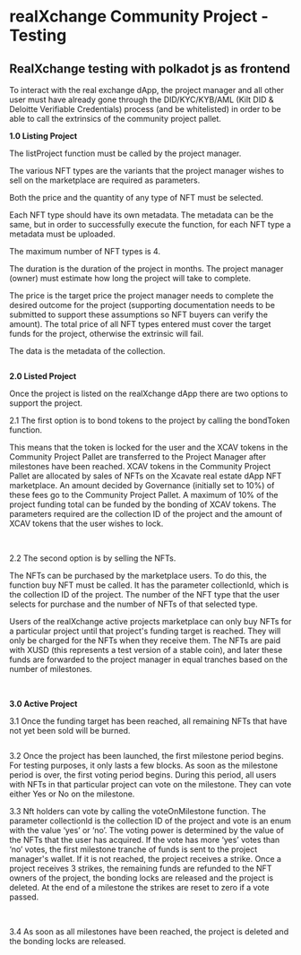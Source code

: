 # realXchange Community Project - Testing

## **RealXchange testing with polkadot js as frontend**

To interact with the real exchange dApp, the project manager and all other user must have already gone through the DID/KYC/KYB/AML (Kilt DID & Deloitte Verifiable Credentials) process (and be whitelisted) in order to be able to call the extrinsics of the community project pallet.

**1.0 Listing Project**

The listProject function must be called by the project manager.

The various NFT types are the variants that the project manager wishes to sell on the marketplace are required as parameters.

Both the price and the quantity of any type of NFT must be selected.

Each NFT type should have its own metadata. The metadata can be the same, but in order to successfully execute the function, for each NFT type a metadata must be uploaded.

The maximum number of NFT types is 4.

The duration is the duration of the project in months. The project manager (owner) must estimate how long the project will take to complete.

The price is the target price the project manager needs to complete the desired outcome for the project (supporting documentation needs to be submitted to support these assumptions so NFT buyers can verify the amount). The total price of all NFT types entered must cover the target funds for the project, otherwise the extrinsic will fail.

The data is the metadata of the collection.

<figure><img src="https://lh7-us.googleusercontent.com/Vq9wgxUGgri9k5MLDw-lgf-S7v3aKo8nt8ImdA-L9sP2JuTYW8r43sPphArmKu7WBDx9r6dKLQi2kqMTlTmyww0W7WswyX9ZRVM5bd_2rNGoCaA5ytylr57hhJ2AS0HFjJwAFcg9d9hjW8lQIzR7Pw" alt=""><figcaption></figcaption></figure>

**2.0 Listed Project**&#x20;

Once the project is listed on the realXchange dApp there are two options to support the project.

2.1 The first option is to bond tokens to the project by calling the bondToken function.

This means that the token is locked for the user and the XCAV tokens in the Community Project Pallet are transferred to the Project Manager after milestones have been reached. XCAV tokens in the Community Project Pallet are allocated by sales of NFTs on the Xcavate real estate dApp NFT marketplace. An amount decided by Governance (initially set to 10%) of these fees go to the Community Project Pallet. A maximum of 10% of the project funding total can be funded by the bonding of XCAV tokens. The parameters required are the collection ID of the project and the amount of XCAV tokens that the user wishes to lock.

<figure><img src="https://lh7-us.googleusercontent.com/VC8DLaX282uqB3gbaWeQKQMOsR2VGe3JFRuP_MbYxRv8FE0_TMZIenW1cxD1ZzhDd0uIyAyDr2zsG4vsiXkq0Kuu5qysZi-2iLZ-5WUnVA7PNTihDqYTutuc1Rz8fddX60Ag5f1yEG9q-QbkQ1WpkA" alt=""><figcaption></figcaption></figure>

\
2.2 The second option is by selling the NFTs.

The NFTs can be purchased by the marketplace users. To do this, the function buy NFT must be called. It has the parameter collectionId, which is the collection ID of the project. The number of the NFT type that the user selects for purchase and the number of NFTs of that selected type.

Users of the realXchange active projects marketplace can only buy NFTs for a particular project until that project's funding target is reached. They will only be charged for the NFTs when they receive them. The NFTs are paid with XUSD (this represents a test version of a stable coin), and later these funds are forwarded to the project manager in equal tranches based on the number of milestones.

<figure><img src="https://lh7-us.googleusercontent.com/UVdlbhLEfzVk1bxRwPk0zkVTCPcXh-rLWSK7G28OiLEWDswIf-_gzf9EiplWvpaf-skOk4_XBMpckMbohbpLPvcCktSEHgcMtIuuSCY_dgoEiyCG043OLz27Q-L-tPAi1uzBXz7Frvi9e9a5AZ9ywg" alt=""><figcaption></figcaption></figure>

\
**3.0 Active Project**

3.1 Once the funding target has been reached, all remaining NFTs that have not yet been sold will be burned.

<figure><img src="https://lh7-us.googleusercontent.com/F_MeQ6czRJUZ1otjZug5LzIU3N8vRhz2aZVZSKwvoXIBTX1aPhFeN0x5ivOn1DAEDEmXGx8-vDM--S9vHVXRqQRpet1DTxwFrussD-VGqZgbGL8yMN0TRO6_oTf2x2KVT2W8LF0ZeXozdlWPUhG_vg" alt=""><figcaption></figcaption></figure>

3.2 Once the project has been launched, the first milestone period begins. For testing purposes, it only lasts a few blocks. As soon as the milestone period is over, the first voting period begins. During this period, all users with NFTs in that particular project can vote on the milestone. They can vote either Yes or No on the milestone.

3.3 Nft holders can vote by calling the voteOnMilestone function. The parameter collectionId is the collection ID of the project and vote is an enum with the value ‘yes’ or ‘no’. The voting power is determined by the value of the NFTs that the user has acquired. If the vote has more ‘yes’ votes than ‘no’ votes, the first milestone tranche of funds is sent to the project manager's wallet. If it is not reached, the project receives a strike. Once a project receives 3 strikes, the remaining funds are refunded to the NFT owners of the project, the bonding locks are released and the project is deleted. At the end of a milestone the strikes are reset to zero if a vote passed.

<figure><img src="https://lh7-us.googleusercontent.com/_CGXFb3_u0vIdlxdnZYlAq97_DX14I5vcuhOAWbnU-mByCz1nEERz4feeA9VZHKFTETWcRjTSK691x5oAtuSo0XXFVg16kuU6CGoB48yp1EA-CMs5ZF1I4RupbkzpfOr6JTDgcJUZsfDcY2jF_6GMQ" alt=""><figcaption></figcaption></figure>

\
3.4 As soon as all milestones have been reached, the project is deleted and the bonding locks are released.


